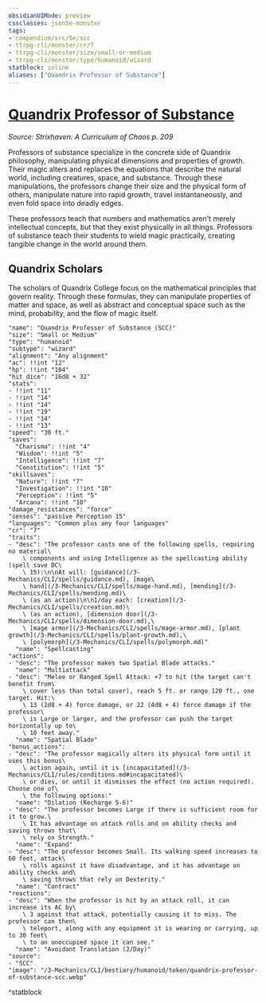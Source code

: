 ```yaml
---
obsidianUIMode: preview
cssclasses: json5e-monster
tags:
- compendium/src/5e/scc
- ttrpg-cli/monster/cr/7
- ttrpg-cli/monster/size/small-or-medium
- ttrpg-cli/monster/type/humanoid/wizard
statblock: inline
aliases: ["Quandrix Professor of Substance"]
---
```

# [Quandrix Professor of Substance](3-Mechanics\CLI\bestiary\humanoid/quandrix-professor-of-substance-scc.md)
*Source: Strixhaven: A Curriculum of Chaos p. 209*  

Professors of substance specialize in the concrete side of Quandrix philosophy, manipulating physical dimensions and properties of growth. Their magic alters and replaces the equations that describe the natural world, including creatures, space, and substance. Through these manipulations, the professors change their size and the physical form of others, manipulate nature into rapid growth, travel instantaneously, and even fold space into deadly edges.

These professors teach that numbers and mathematics aren't merely intellectual concepts, but that they exist physically in all things. Professors of substance teach their students to wield magic practically, creating tangible change in the world around them.

## Quandrix Scholars

The scholars of Quandrix College focus on the mathematical principles that govern reality. Through these formulas, they can manipulate properties of matter and space, as well as abstract and conceptual space such as the mind, probability, and the flow of magic itself.

```statblock
"name": "Quandrix Professor of Substance (SCC)"
"size": "Small or Medium"
"type": "humanoid"
"subtype": "wizard"
"alignment": "Any alignment"
"ac": !!int "12"
"hp": !!int "104"
"hit_dice": "16d8 + 32"
"stats":
- !!int "11"
- !!int "14"
- !!int "14"
- !!int "19"
- !!int "14"
- !!int "13"
"speed": "30 ft."
"saves":
  "Charisma": !!int "4"
  "Wisdom": !!int "5"
  "Intelligence": !!int "7"
  "Constitution": !!int "5"
"skillsaves":
  "Nature": !!int "7"
  "Investigation": !!int "10"
  "Perception": !!int "5"
  "Arcana": !!int "10"
"damage_resistances": "force"
"senses": "passive Perception 15"
"languages": "Common plus any four languages"
"cr": "7"
"traits":
- "desc": "The professor casts one of the following spells, requiring no material\
    \ components and using Intelligence as the spellcasting ability (spell save DC\
    \ 15):\n\nAt will: [guidance](/3-Mechanics/CLI/spells/guidance.md), [mage\
    \ hand](/3-Mechanics/CLI/spells/mage-hand.md), [mending](/3-Mechanics/CLI/spells/mending.md)\
    \ (as an action)\n\n1/day each: [creation](/3-Mechanics/CLI/spells/creation.md)\
    \ (as an action), [dimension door](/3-Mechanics/CLI/spells/dimension-door.md),\
    \ [mage armor](/3-Mechanics/CLI/spells/mage-armor.md), [plant growth](/3-Mechanics/CLI/spells/plant-growth.md),\
    \ [polymorph](/3-Mechanics/CLI/spells/polymorph.md)"
  "name": "Spellcasting"
"actions":
- "desc": "The professor makes two Spatial Blade attacks."
  "name": "Multiattack"
- "desc": "Melee or Ranged Spell Attack: +7 to hit (the target can't benefit from\
    \ cover less than total cover), reach 5 ft. or range 120 ft., one target. Hit:\
    \ 13 (2d8 + 4) force damage, or 22 (4d8 + 4) force damage if the professor\
    \ is Large or larger, and the professor can push the target horizontally up to\
    \ 10 feet away."
  "name": "Spatial Blade"
"bonus_actions":
- "desc": "The professor magically alters its physical form until it uses this bonus\
    \ action again, until it is [incapacitated](/3-Mechanics/CLI/rules/conditions.md#incapacitated)\
    \ or dies, or until it dismisses the effect (no action required). Choose one of\
    \ the following options:"
  "name": "Dilation (Recharge 5-6)"
- "desc": "The professor becomes Large if there is sufficient room for it to grow.\
    \ It has advantage on attack rolls and on ability checks and saving throws that\
    \ rely on Strength."
  "name": "Expand"
- "desc": "The professor becomes Small. Its walking speed increases to 60 feet, attack\
    \ rolls against it have disadvantage, and it has advantage on ability checks and\
    \ saving throws that rely on Dexterity."
  "name": "Contract"
"reactions":
- "desc": "When the professor is hit by an attack roll, it can increase its AC by\
    \ 3 against that attack, potentially causing it to miss. The professor can then\
    \ teleport, along with any equipment it is wearing or carrying, up to 30 feet\
    \ to an unoccupied space it can see."
  "name": "Avoidant Translation (2/Day)"
"source":
- "SCC"
"image": "/3-Mechanics/CLI/bestiary/humanoid/token/quandrix-professor-of-substance-scc.webp"
```
^statblock